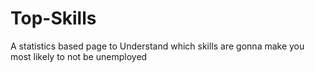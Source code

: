 # Top-Skills
A statistics based page to Understand which skills are gonna make you most likely to not be unemployed

